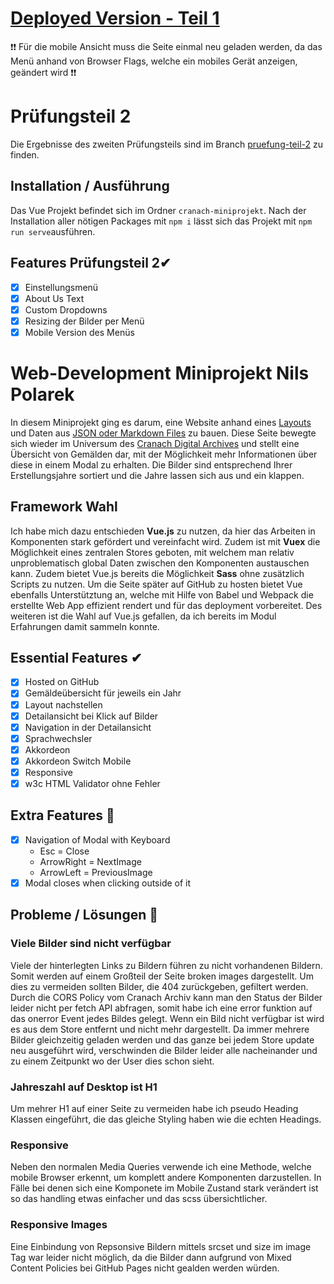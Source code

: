 # [Deployed Version - Teil 1](https://mi-classroom.github.io/miniprojekt-n-pola/)
❗❗ Für die mobile Ansicht muss die Seite einmal neu geladen werden, da das Menü anhand von Browser Flags, welche ein mobiles Gerät anzeigen, geändert wird ❗❗

# Prüfungsteil 2
Die Ergebnisse des zweiten Prüfungsteils sind im Branch [pruefung-teil-2](https://github.com/mi-classroom/miniprojekt-n-pola/tree/pruefung-teil-2) zu finden.
## Installation / Ausführung
Das Vue Projekt befindet sich im Ordner `cranach-miniprojekt`. Nach der Installation aller nötigen Packages mit `npm i` lässt sich das Projekt mit `npm run serve`ausführen.

## Features Prüfungsteil 2✔
* [x] Einstellungsmenü
* [x] About Us Text
* [x] Custom Dropdowns
* [x] Resizing der Bilder per Menü
* [x] Mobile Version des Menüs

# Web-Development Miniprojekt Nils Polarek
In diesem Miniprojekt ging es darum, eine Website anhand eines [Layouts](https://github.com/mi-classroom/content-pack-wd-miniprojekt-2020/tree/master/layouts) und Daten aus [JSON oder Markdown Files](https://github.com/mi-classroom/content-pack-wd-miniprojekt-2020/tree/master/data) zu bauen. Diese Seite bewegte sich wieder im Universum des [Cranach Digital Archives](http://lucascranach.org/) und stellt eine Übersicht von Gemälden dar, mit der Möglichkeit mehr Informationen über diese in einem Modal zu erhalten. Die Bilder sind entsprechend Ihrer Erstellungsjahre sortiert und die Jahre lassen sich aus und ein klappen.

## Framework Wahl
Ich habe mich dazu entschieden <b>Vue.js</b> zu nutzen, da hier das Arbeiten in Komponenten stark gefördert und vereinfacht wird. Zudem ist mit <b>Vuex</b> die Möglichkeit eines zentralen Stores geboten, mit welchem man relativ unproblematisch global Daten zwischen den Komponenten austauschen kann. Zudem bietet Vue.js bereits die Möglichkeit <b>Sass</b> ohne zusätzlich Scripts zu nutzen. Um die Seite später auf GitHub zu hosten bietet Vue ebenfalls Unterstütztung an, welche mit Hilfe von Babel und Webpack die erstellte Web App effizient rendert und für das deployment vorbereitet. Des weiteren ist die Wahl auf Vue.js gefallen, da ich bereits im Modul Erfahrungen damit sammeln konnte.

## Essential Features ✔
* [x] Hosted on GitHub
* [x] Gemäldeübersicht für jeweils ein Jahr
* [x] Layout nachstellen
* [x] Detailansicht bei Klick auf Bilder
* [x] Navigation in der Detailansicht
* [X] Sprachwechsler
* [x] Akkordeon
* [x] Akkordeon Switch Mobile
* [x] Responsive
* [x] w3c HTML Validator ohne Fehler

## Extra Features 🚀
* [X] Navigation of Modal with Keyboard
  * Esc = Close
  * ArrowRight = NextImage
  * ArrowLeft = PreviousImage
* [X] Modal closes when clicking outside of it

## Probleme / Lösungen 🔎
### Viele Bilder sind nicht verfügbar
Viele der hinterlegten Links zu Bildern führen zu nicht vorhandenen Bildern. Somit werden auf einem Großteil der Seite broken images dargestellt.
Um dies zu vermeiden sollten Bilder, die 404 zurückgeben, gefiltert werden. Durch die CORS Policy vom Cranach Archiv kann man den Status der Bilder leider nicht per fetch API abfragen, somit habe ich eine error funktion auf das onerror Event jedes Bildes gelegt. Wenn ein Bild nicht verfügbar ist wird es aus dem Store entfernt und nicht mehr dargestellt.
Da immer mehrere Bilder gleichzeitig geladen werden und das ganze bei jedem Store update neu ausgeführt wird, verschwinden die Bilder leider alle nacheinander und zu einem Zeitpunkt wo der User dies schon sieht.

### Jahreszahl auf Desktop ist H1
Um mehrer H1 auf einer Seite zu vermeiden habe ich pseudo Heading Klassen eingeführt, die das gleiche Styling haben wie die echten Headings.

### Responsive
Neben den normalen Media Queries verwende ich eine Methode, welche mobile Browser erkennt, um komplett andere Komponenten darzustellen. In Fälle bei denen sich eine Komponete im Mobile Zustand stark verändert ist so das handling etwas einfacher und das scss übersichtlicher.

### Responsive Images
Eine Einbindung von Repsonsive Bildern mittels srcset und size im image Tag war leider nicht möglich, da die Bilder dann aufgrund von Mixed Content Policies bei GitHub Pages nicht gealden werden würden.
